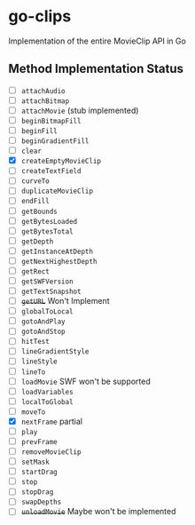 # go-clips
Implementation of the entire MovieClip API in Go

## Method Implementation Status
- [ ] `attachAudio`
- [ ] `attachBitmap`
- [ ] `attachMovie` (stub implemented)
- [ ] `beginBitmapFill`
- [ ] `beginFill`
- [ ] `beginGradientFill`
- [ ] `clear`
- [x] `createEmptyMovieClip`
- [ ] `createTextField`
- [ ] `curveTo`
- [ ] `duplicateMovieClip`
- [ ] `endFill`
- [ ] `getBounds`
- [ ] `getBytesLoaded`
- [ ] `getBytesTotal`
- [ ] `getDepth`
- [ ] `getInstanceAtDepth`
- [ ] `getNextHighestDepth`
- [ ] `getRect`
- [ ] `getSWFVersion`
- [ ] `getTextSnapshot`
- [ ] ~~`getURL`~~ Won't Implement
- [ ] `globalToLocal`
- [ ] `gotoAndPlay`
- [ ] `gotoAndStop`
- [ ] `hitTest`
- [ ] `lineGradientStyle`
- [ ] `lineStyle`
- [ ] `lineTo`
- [ ] `loadMovie` SWF won't be supported
- [ ] `loadVariables`
- [ ] `localToGlobal`
- [ ] `moveTo`
- [x] `nextFrame` partial
- [ ] `play`
- [ ] `prevFrame`
- [ ] `removeMovieClip`
- [ ] `setMask`
- [ ] `startDrag`
- [ ] `stop`
- [ ] `stopDrag`
- [ ] `swapDepths`
- [ ] ~~`unloadMovie`~~ Maybe won't be implemented
